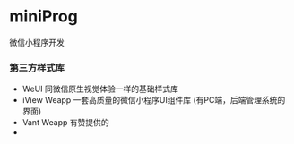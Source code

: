# miniProg
微信小程序开发

### 第三方样式库
* WeUI 同微信原生视觉体验一样的基础样式库
* iView Weapp 一套高质量的微信小程序UI组件库 (有PC端，后端管理系统的界面)
* Vant Weapp 有赞提供的
* 